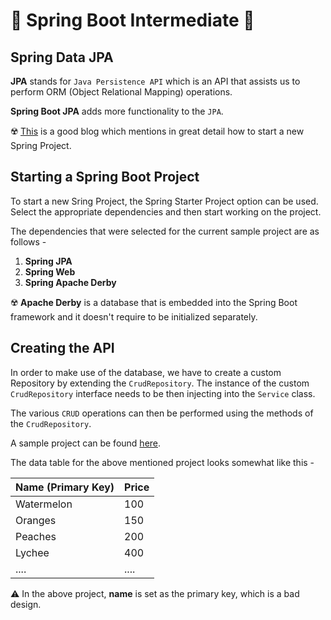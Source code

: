 # :leaves: Spring Boot Intermediate :leaves:

## Spring Data JPA

**JPA** stands for ```Java Persistence API``` which is an API that assists us to perform ORM (Object Relational Mapping) operations. 

**Spring Boot JPA** adds more functionality to the ```JPA```. 

:radioactive: [This](https://huongdanjava.com/create-new-spring-boot-project-using-spring-tool-suite.html) is a good blog which mentions in great detail how to start a new Spring Project.

## Starting a Spring Boot Project 

To start a new Sring Project, the Spring Starter Project option can be used. Select the appropriate dependencies and then start working on the project. 

The dependencies that were selected for the current sample project are as follows - 

1.  **Spring JPA**
1.  **Spring Web**
1.  **Spring Apache Derby**

:radioactive: **Apache Derby** is a database that is embedded into the Spring Boot framework and it doesn't require to be initialized separately.

## Creating the API 

In order to make use of the database, we have to create a custom Repository by extending the ```CrudRepository```. The instance of the custom ```CrudRepository``` interface needs to be then injecting into the ```Service``` class. 

The various ```CRUD``` operations can then be performed using the methods of the ```CrudRepository```. 

A sample project can be found [here](https://github.com/AbhilashG97/Spring-Melon/tree/master/Intermediate/Fruit-API-Data).

The data table for the above mentioned project looks somewhat like this - 
  
| Name (Primary Key)  | Price |
|---------------------|-------|
| Watermelon          | 100   |
| Oranges             | 150   |
| Peaches             | 200   |
| Lychee              | 400   |
| ....                | ....  |

:warning: In the above project, **name** is set as the primary key, which is a bad design. 
